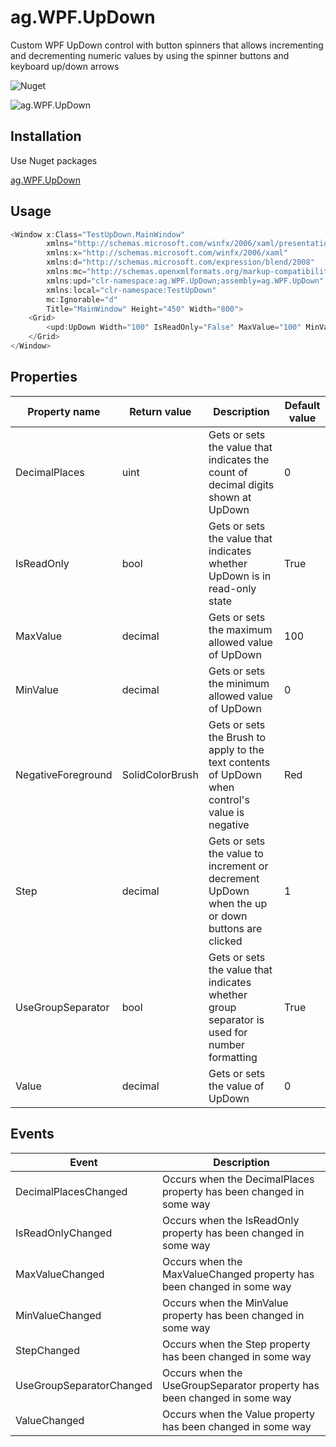 # ag.WPF.UpDown

Custom WPF UpDown control with button spinners that allows incrementing and decrementing numeric values by using the spinner buttons and keyboard up/down arrows

![Nuget](https://img.shields.io/nuget/v/ag.WPF.UpDown) 

![ag.WPF.UpDown](https://am3pap005files.storage.live.com/y4mSptr4gIhux74b5jb3_nGOZ52MC6ui2oyA1iNWoahGuYdG6ziKy0w1500c-DpaMWzVoFBfgyngSpM9l4fo2Y2jdoDGc7g7QKCFUzNvTPLnv-6hOlB7EZ8o9S3WKjNqAz-Glcs4tSfUb9aVI4iSS-popd7YZTOVTR6t-mHZ_bQvxaZvf1_C1P_HEjjQgNZwwuY?width=122&height=60&cropmode=none "ag.WPF.UpDown")

## Installation

Use Nuget packages

[ag.WPF.UpDown](https://www.nuget.org/packages/ag.WPF.UpDown/)

## Usage

```csharp
<Window x:Class="TestUpDown.MainWindow"
        xmlns="http://schemas.microsoft.com/winfx/2006/xaml/presentation"
        xmlns:x="http://schemas.microsoft.com/winfx/2006/xaml"
        xmlns:d="http://schemas.microsoft.com/expression/blend/2008"
        xmlns:mc="http://schemas.openxmlformats.org/markup-compatibility/2006"
        xmlns:upd="clr-namespace:ag.WPF.UpDown;assembly=ag.WPF.UpDown"
        xmlns:local="clr-namespace:TestUpDown"
        mc:Ignorable="d"
        Title="MainWindow" Height="450" Width="800">
    <Grid>
        <upd:UpDown Width="100" IsReadOnly="False" MaxValue="100" MinValue="-100" NegativeForeground="Red" Step="1" DecimalPlaces="0"/>
    </Grid>
</Window>
```

## Properties

Property name | Return value | Description | Default value
--- | --- | --- | ---
DecimalPlaces | uint | Gets or sets the value that indicates the count of decimal digits shown at UpDown | 0
IsReadOnly | bool | Gets or sets the value that indicates whether UpDown is in read-only state | True
MaxValue | decimal | Gets or sets the maximum allowed value of UpDown | 100
MinValue | decimal | Gets or sets the minimum allowed value of UpDown | 0
NegativeForeground | SolidColorBrush | Gets or sets the Brush to apply to the text contents of UpDown when control's value is negative | Red
Step | decimal | Gets or sets the value to increment or decrement UpDown when the up or down buttons are clicked | 1
UseGroupSeparator | bool | Gets or sets the value that indicates whether group separator is used for number formatting | True
Value | decimal | Gets or sets the value of UpDown | 0

## Events

Event | Description
--- | ---
DecimalPlacesChanged |  Occurs when the DecimalPlaces property has been changed in some way
IsReadOnlyChanged | Occurs when the IsReadOnly property has been changed in some way
MaxValueChanged | Occurs when the MaxValueChanged property has been changed in some way
MinValueChanged | Occurs when the MinValue property has been changed in some way
StepChanged | Occurs when the Step property has been changed in some way
UseGroupSeparatorChanged | Occurs when the UseGroupSeparator property has been changed in some way
ValueChanged | Occurs when the Value property has been changed in some way
